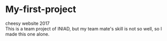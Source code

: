 # My-first-project
cheesy website 2017  
This is a team project of INIAD, but my team mate's skill is not so well, so I made this one alone.
